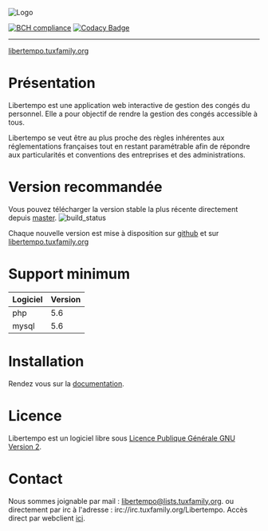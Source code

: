  ![Logo](http://libertempo.tuxfamily.org/Logo-Libertempo.png)


[![BCH compliance](https://bettercodehub.com/edge/badge/Libertempo/Libertempo-web?branch=develop)](https://bettercodehub.com/) [![Codacy Badge](https://api.codacy.com/project/badge/Grade/ed902981f4fb40bda7b90c199a0b4da1)](https://www.codacy.com/app/Libertempo/Libertempo-web?utm_source=github.com&amp;utm_medium=referral&amp;utm_content=Libertempo/Libertempo-web&amp;utm_campaign=Badge_Grade)


----------


 [libertempo.tuxfamily.org](http://libertempo.tuxfamily.org)

# Présentation


Libertempo est une application web interactive de gestion des congés du personnel. Elle a pour objectif de rendre la gestion des congés accessible à tous.

Libertempo se veut être au plus proche des règles inhérentes aux réglementations françaises tout en restant paramétrable afin de répondre aux particularités et conventions des entreprises et des administrations.

# Version recommandée
Vous pouvez télécharger la version stable la plus récente directement depuis [master](https://github.com/Libertempo/Libertempo-web/archive/master.zip). ![build_status](https://travis-ci.org/Libertempo/Libertempo-web.svg?branch=master)

Chaque nouvelle version est mise à disposition sur [github](https://github.com/Libertempo/Libertempo-web/releases) et sur [libertempo.tuxfamily.org](http://libertempo.tuxfamily.org/downloads/)

# Support minimum
| Logiciel | Version |
|-------|-----|
| php   | 5.6 |
| mysql | 5.6 |

# Installation
Rendez vous sur la [documentation](http://libertempo.tuxfamily.org/Documentation).

# Licence

Libertempo est un logiciel libre sous [Licence Publique Générale GNU Version 2](http://www.linux-france.org/article/these/gpl.html).

# Contact
Nous sommes joignable par mail : 	libertempo@lists.tuxfamily.org.
ou directement par irc à l'adresse : irc://irc.tuxfamily.org/Libertempo. Accès direct par webclient [ici](https://client02.chat.mibbit.com/?url=irc%3A%2F%2Firc.tuxfamily.org%2FLibertempo).
